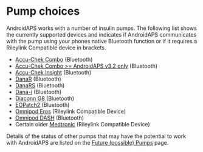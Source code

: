 # Pump choices

AndroidAPS works with a number of insulin pumps.  The following list shows the currently supported devices and indicates if AndroidAPS communicates with the pump using your phones native Bluetooth function or if it requires a Rileylink Compatible device in brackets. 

- [Accu-Chek Combo](../Configuration/Accu-Chek-Combo-Pump.md)  (Bluetooth)
- [Accu-Chek Combo >= AndroidAPS v3.2 only](../Configuration/Accu-Chek-Combo-Pump-v2.md)  (Bluetooth)
- [Accu-Chek Insight](../Configuration/Accu-Chek-Insight-Pump.md) (Bluetooth)
- [DanaR](../Configuration/DanaR-Insulin-Pump.md) (Bluetooth)
- [DanaRS](../Configuration/DanaRS-Insulin-Pump.md) (Bluetooth)
- [Dana-i](../Configuration/DanaRS-Insulin-Pump.md) (Bluetooth)
- [Diaconn G8 ](../Configuration/DiaconnG8.md)  (Bluetooth)
- [EOPatch2](../Configuration/EOPatch2.md) (Bluetooth)
- [Omnipod Eros](../Configuration/OmnipodEros.md)  (Rileylink Compatible Device)
- [Omnipod DASH](../Configuration/OmnipodDASH.md)  (Bluetooth)
- Certain older [Medtronic](../Configuration/MedtronicPump.md) (Rileylink Compatible Device)

Details of the status of other pumps that may have the potential to work with AndroidAPS are listed on the [Future (possible) Pumps](Future-possible-Pump-Drivers.md) page.
